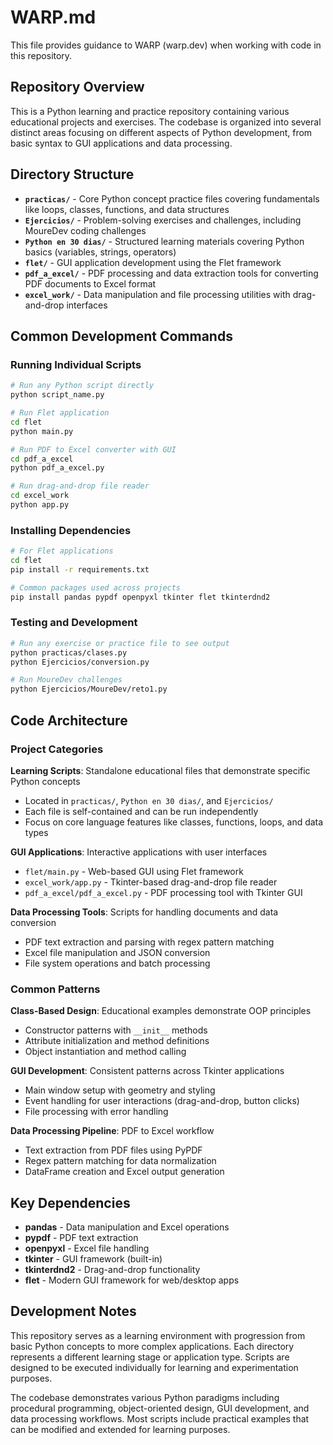 # WARP.md

This file provides guidance to WARP (warp.dev) when working with code in this repository.

## Repository Overview

This is a Python learning and practice repository containing various educational projects and exercises. The codebase is organized into several distinct areas focusing on different aspects of Python development, from basic syntax to GUI applications and data processing.

## Directory Structure

- **`practicas/`** - Core Python concept practice files covering fundamentals like loops, classes, functions, and data structures
- **`Ejercicios/`** - Problem-solving exercises and challenges, including MoureDev coding challenges
- **`Python en 30 dias/`** - Structured learning materials covering Python basics (variables, strings, operators)
- **`flet/`** - GUI application development using the Flet framework
- **`pdf_a_excel/`** - PDF processing and data extraction tools for converting PDF documents to Excel format
- **`excel_work/`** - Data manipulation and file processing utilities with drag-and-drop interfaces

## Common Development Commands

### Running Individual Scripts
```bash
# Run any Python script directly
python script_name.py

# Run Flet application
cd flet
python main.py

# Run PDF to Excel converter with GUI
cd pdf_a_excel
python pdf_a_excel.py

# Run drag-and-drop file reader
cd excel_work
python app.py
```

### Installing Dependencies
```bash
# For Flet applications
cd flet
pip install -r requirements.txt

# Common packages used across projects
pip install pandas pypdf openpyxl tkinter flet tkinterdnd2
```

### Testing and Development
```bash
# Run any exercise or practice file to see output
python practicas/clases.py
python Ejercicios/conversion.py

# Run MoureDev challenges
python Ejercicios/MoureDev/reto1.py
```

## Code Architecture

### Project Categories

**Learning Scripts**: Standalone educational files that demonstrate specific Python concepts
- Located in `practicas/`, `Python en 30 dias/`, and `Ejercicios/`
- Each file is self-contained and can be run independently
- Focus on core language features like classes, functions, loops, and data types

**GUI Applications**: Interactive applications with user interfaces
- `flet/main.py` - Web-based GUI using Flet framework
- `excel_work/app.py` - Tkinter-based drag-and-drop file reader
- `pdf_a_excel/pdf_a_excel.py` - PDF processing tool with Tkinter GUI

**Data Processing Tools**: Scripts for handling documents and data conversion
- PDF text extraction and parsing with regex pattern matching
- Excel file manipulation and JSON conversion
- File system operations and batch processing

### Common Patterns

**Class-Based Design**: Educational examples demonstrate OOP principles
- Constructor patterns with `__init__` methods
- Attribute initialization and method definitions
- Object instantiation and method calling

**GUI Development**: Consistent patterns across Tkinter applications
- Main window setup with geometry and styling
- Event handling for user interactions (drag-and-drop, button clicks)
- File processing with error handling

**Data Processing Pipeline**: PDF to Excel workflow
- Text extraction from PDF files using PyPDF
- Regex pattern matching for data normalization
- DataFrame creation and Excel output generation

## Key Dependencies

- **pandas** - Data manipulation and Excel operations
- **pypdf** - PDF text extraction
- **openpyxl** - Excel file handling
- **tkinter** - GUI framework (built-in)
- **tkinterdnd2** - Drag-and-drop functionality
- **flet** - Modern GUI framework for web/desktop apps

## Development Notes

This repository serves as a learning environment with progression from basic Python concepts to more complex applications. Each directory represents a different learning stage or application type. Scripts are designed to be executed individually for learning and experimentation purposes.

The codebase demonstrates various Python paradigms including procedural programming, object-oriented design, GUI development, and data processing workflows. Most scripts include practical examples that can be modified and extended for learning purposes.
